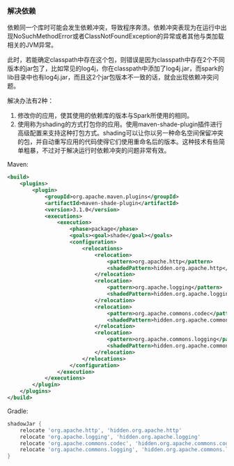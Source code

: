 ### 解决依赖

依赖同一个库时可能会发生依赖冲突，导致程序奔溃。依赖冲突表现为在运行中出现NoSuchMethodError或者ClassNotFoundException的异常或者其他与类加载相关的JVM异常。

此时，若能确定classpath中存在这个包，则错误是因为classpath中存在2个不同版本的jar包了，比如常见的log4j，你在classpath中添加了log4j.jar，而spark的lib目录中也有log4j.jar，而且这2个jar包版本不一致的话，就会出现依赖冲突问题。

解决办法有2种：

1. 修改你的应用，使其使用的依赖库的版本与Spark所使用的相同。
2. 使用称为shading的方式打包你的应用。使用maven-shade-plugin插件进行高级配置来支持这种打包方式。shading可以让你以另一种命名空间保留冲突的包，并自动重写应用的代码使得它们使用重命名后的版本。这种技术有些简单粗暴，不过对于解决运行时依赖冲突的问题非常有效。

Maven:

```xml
<build>
    <plugins>
        <plugin>
            <groupId>org.apache.maven.plugins</groupId>
            <artifactId>maven-shade-plugin</artifactId>
            <version>3.1.0</version>
            <executions>
                <execution>
                    <phase>package</phase>
                    <goals><goal>shade</goal></goals>
                    <configuration>
                        <relocations>
                            <relocation>
                                <pattern>org.apache.http</pattern>
                                <shadedPattern>hidden.org.apache.http</shadedPattern>
                            </relocation>
                            <relocation>
                                <pattern>org.apache.logging</pattern>
                                <shadedPattern>hidden.org.apache.logging</shadedPattern>
                            </relocation>
                            <relocation>
                                <pattern>org.apache.commons.codec</pattern>
                                <shadedPattern>hidden.org.apache.commons.codec</shadedPattern>
                            </relocation>
                            <relocation>
                                <pattern>org.apache.commons.logging</pattern>
                                <shadedPattern>hidden.org.apache.commons.logging</shadedPattern>
                            </relocation>
                        </relocations>
                    </configuration>
                </execution>
            </executions>
        </plugin>
    </plugins>
</build>
```

Gradle:

```gradle
shadowJar {
    relocate 'org.apache.http', 'hidden.org.apache.http'
    relocate 'org.apache.logging', 'hidden.org.apache.logging'
    relocate 'org.apache.commons.codec', 'hidden.org.apache.commons.codec'
    relocate 'org.apache.commons.logging', 'hidden.org.apache.commons.logging'
}
```


